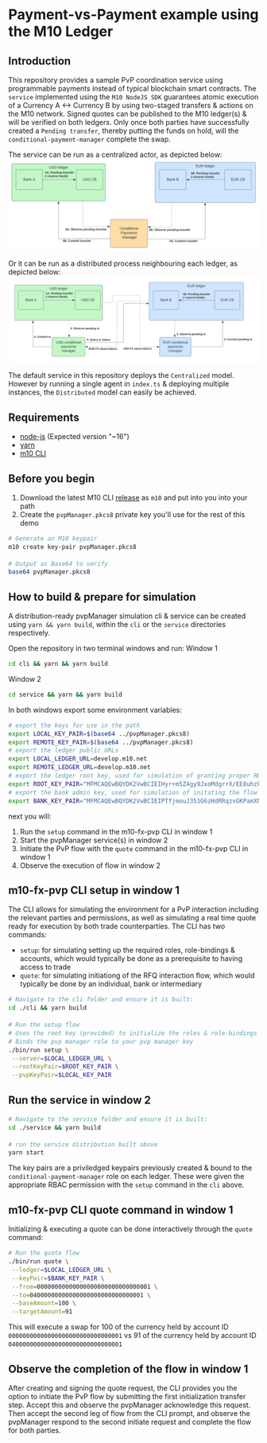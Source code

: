 # Payment-vs-Payment example using the M10 Ledger

## Introduction

This repository provides a sample PvP coordination service using programmable payments instead of typical blockchain smart contracts.
The `service` implemented using the `M10 NodeJS SDK` guarantees atomic execution of a Currency A <-> Currency B by using two-staged transfers & actions on the M10 network. Signed quotes can be published to the M10 ledger(s) & will be verified on both ledgers. Only once both parties have successfully created a `Pending transfer`, thereby putting the funds on hold, will the `conditional-payment-manager` complete the swap.

The service can be run as a centralized actor, as depicted below:
![Centralized](./centralized.png)

Or it can be run as a distributed process neighbouring each ledger, as depicted below:
![Distributed](./distributed.png)

The default service in this repository deploys the `Centralized` model. However by running a single agent in `index.ts` & deploying multiple instances, the `Distributed` model can easily be achieved.

## Requirements

* [node-js](https://nodejs.org/en/download/) (Expected version "~16")
* [yarn](https://classic.yarnpkg.com/lang/en/docs/install/#mac-stable)
* [m10 CLI](https://github.com/m10io/sdk/releases)

## Before you begin

1. Download the latest M10 CLI [release](https://github.com/m10io/sdk/releases) as `m10` and put into you into your path
2. Create the `pvpManager.pkcs8` private key you'll use for the rest of this demo
```sh
# Generate an M10 keypair
m10 create key-pair pvpManager.pkcs8

# Output as Base64 to verify
base64 pvpManager.pkcs8
```

## How to build & prepare for simulation

A distribution-ready pvpManager simulation cli & service can be created using `yarn && yarn build`, within the `cli` or the `service` directories respectively.

Open the repository in two terminal windows and run:
Window 1
```sh
cd cli && yarn && yarn build
```

Window 2
```sh
cd service && yarn && yarn build
```

In both windows export some environment variables:
```sh
# export the keys for use in the path
export LOCAL_KEY_PAIR=$(base64 ../pvpManager.pkcs8)
export REMOTE_KEY_PAIR=$(base64 ../pvpManager.pkcs8)
# export the ledger public URLs
export LOCAL_LEDGER_URL=develop.m10.net
export REMOTE_LEDGER_URL=develop.m10.net
# export the ledger root key, used for simulation of granting proper RBAC permissions
export ROOT_KEY_PAIR="MFMCAQEwBQYDK2VwBCIEIHyr+m5Z4gy9JxoMdgrrX/EE8uhzkj3ztWx28zJxpStqoSMDIQAAIwpWR4i34vnPf3GTlge6ONw3tsuGer5QiQsGXKY0zg=="
# export the bank admin key, used for simulation of initating the flow as the bank
export BANK_KEY_PAIR="MFMCAQEwBQYDK2VwBCIEIPTfjmouJ351G6zHdRRqzvGKPamXNjFb5cIVBN0MmqLAoSMDIQDNiOnzUfVHzu0nUeNeiqR5xXZ6j5YYFL4OWmgeG6qqKQ=="
```

next you will:
1. Run the `setup` command in the m10-fx-pvp CLI in window 1
2. Start the pvpManager service(s) in window 2
3. Initiate the PvP flow with the `quote` command in the m10-fx-pvp CLI in window 1
4. Observe the execution of flow in window 2

## m10-fx-pvp CLI setup in window 1

The CLI allows for simulating the environment for a PvP interaction including the relevant parties and permissions, as well as simulating a real time quote ready for execution by both trade counterparties. The CLI has two commands:
- `setup`: for simulating setting up the required roles, role-bindings & accounts, which would typically be done as a prerequisite to having access to trade
- `quote`: for simulating initiationg of the RFQ interaction flow, which would typically be done by an individual, bank or intermediary

```sh
# Navigate to the cli folder and ensure it is built:
cd ./cli && yarn build

# Run the setup flow
# Uses the root key (provided) to initialize the roles & role-bindings
# Binds the pvp manager role to your pvp manager key
./bin/run setup \
 --server=$LOCAL_LEDGER_URL \
 --rootKeyPair=$ROOT_KEY_PAIR \
 --pvpKeyPair=$LOCAL_KEY_PAIR
```

## Run the service in window 2


```sh
# Navigate to the service folder and ensure it is built:
cd ./service && yarn build

# run the service distribution built above
yarn start
```

The key pairs are a priviledged keypairs previously created & bound to the `conditional-payment-manager` role on each ledger.
These were given the appropriate RBAC permission with the `setup` command in the `cli` above.

## m10-fx-pvp CLI quote command in window 1

Initializing & executing a quote can be done interactively through the `quote` command:

```sh
# Run the quote flow
./bin/run quote \
 --ledger=$LOCAL_LEDGER_URL \
 --keyPair=$BANK_KEY_PAIR \
 --from=00000000000000000000000000000001 \
 --to=04000000000000000000000000000001 \
 --baseAmount=100 \
 --targetAmount=91
```

This will execute a swap for 100 of the currency held by account ID `00000000000000000000000000000001` vs 91 of the currency held by account ID `04000000000000000000000000000001`

## Observe the completion of the flow in window 1

After creating and signing the quote request, the CLI provides you the option to initiate the PvP flow by submitting the first initialization transfer step. Accept this and observe the pvpManager acknowledge this request. Then accept the second leg of flow from the CLI prompt, and observe the pvpManager respond to the second initiate request and complete the flow for both parties.

